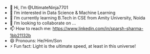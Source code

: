 - 👋 Hi, I’m @UltimateNinja7701
- 👀 I’m interested in Data Science & Machine Learning
- 🌱 I’m currently learning B.Tech in CSE from Amity University, Noida
- 💞️ I’m looking to collaborate on ...
- 📫 How to reach me: https://www.linkedin.com/in/sparsh-sharma-1bb21132b
- 😄 Pronouns: He/Him/Son
- ⚡ Fun fact: Light is the ultimate speed, at least in this universe!

<!---
UltimateNinja7701/UltimateNinja7701 is a ✨ special ✨ repository because its `README.md` (this file) appears on your GitHub profile.
You can click the Preview link to take a look at your changes.
--->
